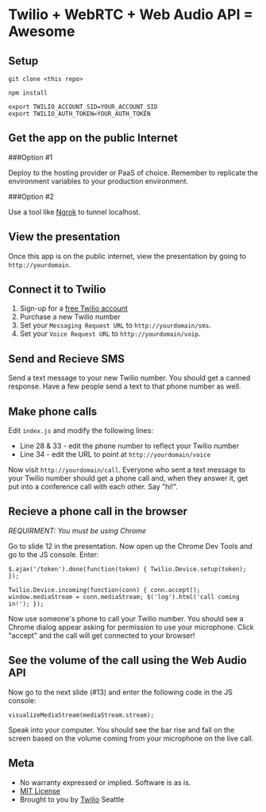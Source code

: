 # Twilio + WebRTC + Web Audio API = Awesome

## Setup

`git clone <this repo>`

`npm install`

```
export TWILIO_ACCOUNT_SID=YOUR_ACCOUNT_SID
export TWILIO_AUTH_TOKEN=YOUR_AUTH_TOKEN
```

## Get the app on the public Internet

###Option #1

Deploy to the hosting provider or PaaS of choice. Remember to replicate the environment variables to your production environment.

###Option #2

Use a tool like [Ngrok](http://ngrok.com) to tunnel localhost.

## View the presentation

Once this app is on the public internet, view the presentation by going to `http://yourdomain`.

## Connect it to Twilio

1. Sign-up for a [free Twilio account](http://twilio.com/try-twilio)
2. Purchase a new Twilio number
3. Set your `Messaging Request URL` to `http://yourdomain/sms`.
4. Set your `Voice Request URL` to `http://yourdomain/voip`.

## Send and Recieve SMS

Send a text message to your new Twilio number. You should get a canned response. Have a few people send a text to that phone number as well.

## Make phone calls

Edit `index.js` and modify the following lines:

* Line 28 & 33 - edit the phone number to reflect your Twilio number
* Line 34 - edit the URL to point at `http://yourdomain/voice`

Now visit `http://yourdomain/call`. Everyone who sent a text message to your Twilio number should get a phone call and, when they answer it, get put into a conference call with each other. Say "hi!".

## Recieve a phone call in the browser

*REQUIRMENT: You must be using Chrome*

Go to slide 12 in the presentation. Now open up the Chrome Dev Tools and go to the JS console. Enter:

```
$.ajax('/token').done(function(token) { Twilio.Device.setup(token); });

Twilio.Device.incoming(function(conn) { conn.accept(); window.mediaStream = conn.mediaStream; $('log').html('call coming in!'); });
```
Now use someone's phone to call your Twilio number. You should see a Chrome dialog appear asking for permission to use your microphone. Click "accept" and the call will get connected to your browser!

## See the volume of the call using the Web Audio API

Now go to the next slide (#13) and enter the following code in the JS console:

```
visualizeMediaStream(mediaStream.stream);
```

Speak into your computer. You should see the bar rise and fall on the screen based on the volume coming from your microphone on the live call. 

## Meta 

* No warranty expressed or implied.  Software is as is.
* [MIT License](http://www.opensource.org/licenses/mit-license.html)
* Brought to you by [Twilio](http://www.twilio.com) Seattle




